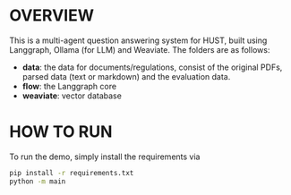 # OVERVIEW

This is a multi-agent question answering system for HUST, built using Langgraph, Ollama (for LLM) and Weaviate. The folders are as follows:

- **data**: the data for documents/regulations, consist of the original PDFs, parsed data (text or markdown) and the evaluation data.
- **flow**: the Langgraph core
- **weaviate**: vector database

# HOW TO RUN

To run the demo, simply install the requirements via

```sh
pip install -r requirements.txt
python -m main
```
